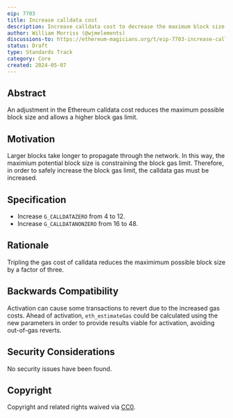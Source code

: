 ```yaml
---
eip: 7703
title: Increase calldata cost
description: Increase calldata cost to decrease the maximum block size
author: William Morriss (@wjmelements)
discussions-to: https://ethereum-magicians.org/t/eip-7703-increase-calldata-cost/19933
status: Draft
type: Standards Track
category: Core
created: 2024-05-07
---
```


## Abstract

An adjustment in the Ethereum calldata cost reduces the maximum possible block size and allows a higher block gas limit.

## Motivation

Larger blocks take longer to propagate through the network. 
In this way, the maximium potential block size is constraining the block gas limit.
Therefore, in order to safely increase the block gas limit, the calldata gas must be increased.

## Specification

* Increase `G_CALLDATAZERO` from 4 to 12.
* Increase `G_CALLDATANONZERO` from 16 to 48.

## Rationale

Tripling the gas cost of calldata reduces the maximimum possible block size by a factor of three.

## Backwards Compatibility

Activation can cause some transactions to revert due to the increased gas costs.
Ahead of activation, `eth_estimateGas` could be calculated using the new parameters in order to provide results viable for activation, avoiding out-of-gas reverts.

## Security Considerations

No security issues have been found.

## Copyright

Copyright and related rights waived via [CC0](../LICENSE.md).
